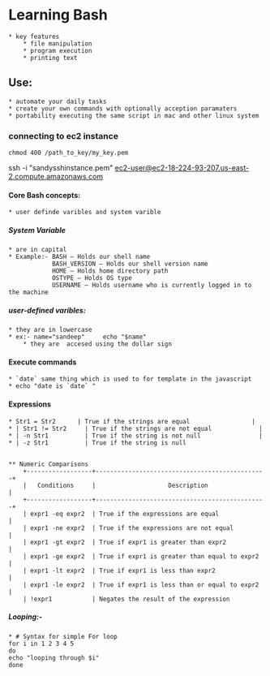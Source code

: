 # Learning Bash
	* key features
		* file manipulation
		* program execution
		* printing text

## Use:
	* automate your daily tasks
	* create your own commands with optionally acception paramaters
	* portability executing the same script in mac and other linux system

### connecting to ec2 instance 

```
chmod 400 /path_to_key/my_key.pem
```

ssh -i "sandysshinstance.pem" ec2-user@ec2-18-224-93-207.us-east-2.compute.amazonaws.com


#### Core Bash concepts:

	* user definde varibles and system varible


##### System Variable
	* are in capital
	* Example:- BASH — Holds our shell name
				BASH_VERSION — Holds our shell version name
				HOME — Holds home directory path
				OSTYPE — Holds OS type
				USERNAME – Holds username who is currently logged in to the machine


##### user-defined varibles:
	* they are in lowercase
	* ex:- name="sandeep"     echo "$name"
		* they are  accesed using the dollar sign

#### Execute commands
	* `date` same thing which is used to for template in the javascript
	* echo "date is `date` "


#### Expressions
	* Str1 = Str2      | True if the strings are equal                 |                            
	* | Str1 != Str2     | True if the strings are not equal             |
	* | -n Str1          | True if the string is not null                | 
	* | -z Str1          | True if the string is null        


	** Numeric Comparisons
		+------------------+-----------------------------------------------+
		|   Conditions     |                    Description                |
		+------------------+-----------------------------------------------+
		| expr1 -eq expr2  | True if the expressions are equal             |
		| expr1 -ne expr2  | True if the expressions are not equal         |
		| expr1 -gt expr2  | True if expr1 is greater than expr2           |
		| expr1 -ge expr2  | True if expr1 is greater than equal to expr2  |
		| expr1 -lt expr2  | True if expr1 is less than expr2              | 
		| expr1 -le expr2  | True if expr1 is less than or equal to expr2  |
		| !expr1           | Negates the result of the expression      



##### Looping:- 
	* # Syntax for simple For loop
	for i in 1 2 3 4 5
	do
	echo "looping through $i"
	done



